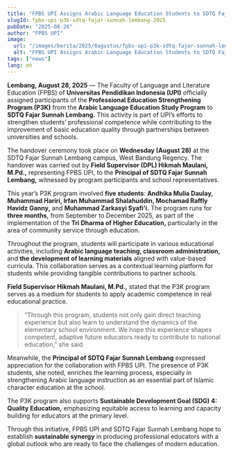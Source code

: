 ```yaml
---
title: "FPBS UPI Assigns Arabic Language Education Students to SDTQ Fajar Sunnah Lembang through the P3K Program"
slugId: fpbs-upi-p3k-sdtq-fajar-sunnah-lembang-2025
pubDate: "2025-08-28"
author: "FPBS UPI"
image:
  url: "/images/berita/2025/8agustus/fpbs-upi-p3k-sdtq-fajar-sunnah-lembang-2025.webp"
  alt: "FPBS UPI Assigns Arabic Language Education Students to SDTQ Fajar Sunnah Lembang"
tags: ["news"]
lang: en
---
```


**Lembang, August 28, 2025** — The Faculty of Language and Literature Education (FPBS) of **Universitas Pendidikan Indonesia (UPI)** officially assigned participants of the **Professional Education Strengthening Program (P3K)** from the **Arabic Language Education Study Program** to **SDTQ Fajar Sunnah Lembang.** This activity is part of UPI’s efforts to strengthen students’ professional competence while contributing to the improvement of basic education quality through partnerships between universities and schools.  

The handover ceremony took place on **Wednesday (August 28)** at the SDTQ Fajar Sunnah Lembang campus, West Bandung Regency. The handover was carried out by **Field Supervisor (DPL) Hikmah Maulani, M.Pd.,** representing FPBS UPI, to the **Principal of SDTQ Fajar Sunnah Lembang,** witnessed by program participants and school representatives.  

This year’s P3K program involved **five students**: **Andhika Mulia Daulay, Muhammad Hariri, Irfan Muhammad Shalahuddin, Mochamad Raffly Havidz Ganny,** and **Muhammad Zarkasyi Syafi’i.** The program runs for **three months,** from September to December 2025, as part of the implementation of the **Tri Dharma of Higher Education,** particularly in the area of community service through education.  

Throughout the program, students will participate in various educational activities, including **Arabic language teaching, classroom administration,** and **the development of learning materials** aligned with value-based curricula. This collaboration serves as a contextual learning platform for students while providing tangible contributions to partner schools.  

**Field Supervisor Hikmah Maulani, M.Pd.,** stated that the P3K program serves as a medium for students to apply academic competence in real educational practice.  
> “Through this program, students not only gain direct teaching experience but also learn to understand the dynamics of the elementary school environment. We hope this experience shapes competent, adaptive future educators ready to contribute to national education,” she said.  

Meanwhile, the **Principal of SDTQ Fajar Sunnah Lembang** expressed appreciation for the collaboration with FPBS UPI. The presence of P3K students, she noted, enriches the learning process, especially in strengthening Arabic language instruction as an essential part of Islamic character education at the school.  

The P3K program also supports **Sustainable Development Goal (SDG) 4: Quality Education,** emphasizing equitable access to learning and capacity building for educators at the primary level.  

Through this initiative, FPBS UPI and SDTQ Fajar Sunnah Lembang hope to establish **sustainable synergy** in producing professional educators with a global outlook who are ready to face the challenges of modern education.  